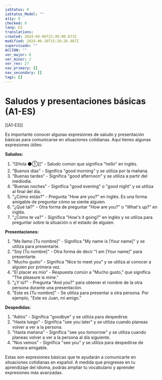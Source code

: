 ```yaml
---
iaStatus: 0
iaStatus_Model: ""
a11y: 0
checked: 0
lang: ES
translations: 
created: 2024-04-06T23:49:00.673Z
modified: 2024-06-10T15:26:26.467Z
supervisado: ""
ACCION: ""
ver_major: 0
ver_minor: 2
ver_rev: 27
nav_primary: []
nav_secondary: []
tags: []
---
```

# Saludos y presentaciones básicas (A1-ES)

[[A1-ES]]

Es importante conocer algunas expresiones de saludo y presentación básicas para comunicarse en situaciones cotidianas. Aquí tienes algunas expresiones útiles:

**Saludos:**

1. "[[Hola ⚫①]]" - Saludo común que significa "hello" en inglés.
2. "Buenos días" - Significa "good morning" y se utiliza por la mañana.
3. "Buenas tardes" - Significa "good afternoon" y se utiliza a partir del mediodía.
4. "Buenas noches" - Significa "good evening" o "good night" y se utiliza al final del día.
5. "¿Cómo estás?" - Pregunta "How are you?" en inglés. Es una forma amigable de preguntar cómo se siente alguien.
6. "¿Qué tal?" - Otra forma de preguntar "How are you?" o "What's up?" en inglés.
7. "¿Cómo te va?" - Significa "How's it going?" en inglés y se utiliza para preguntar sobre la situación o el estado de alguien.

**Presentaciones:**

1. "Me llamo [Tu nombre]" - Significa "My name is [Your name]" y se utiliza para presentarte.
2. "Soy [Tu nombre]" - Otra forma de decir "I am [Your name]" para presentarte.
3. "Mucho gusto" - Significa "Nice to meet you" y se utiliza al conocer a alguien por primera vez.
4. "El placer es mío" - Respuesta común a "Mucho gusto," que significa "The pleasure is mine."
5. "¿Y tú?" - Pregunta "And you?" para obtener el nombre de la otra persona durante una presentación.
6. "Este es [Tu nombre]" - Se utiliza para presentar a otra persona. Por ejemplo, "Este es Juan, mi amigo."

**Despedidas:**

1. "Adiós" - Significa "goodbye" y se utiliza para despedirse.
2. "Hasta luego" - Significa "see you later" y se utiliza cuando planeas volver a ver a la persona.
3. "Hasta mañana" - Significa "see you tomorrow" y se utiliza cuando planeas volver a ver a la persona al día siguiente.
4. "Nos vemos" - Significa "see you" y se utiliza para despedirse de manera amigable.

Estas son expresiones básicas que te ayudarán a comunicarte en situaciones cotidianas en español. A medida que progreses en tu aprendizaje del idioma, podrás ampliar tu vocabulario y aprender expresiones más avanzadas.
